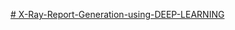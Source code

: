 [# X-Ray-Report-Generation-using-DEEP-LEARNING](https://www.kaggle.com/datasets/saadullah222/iu-xray)
